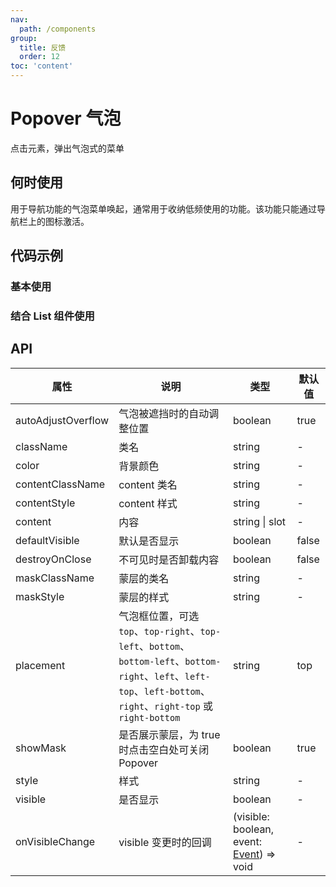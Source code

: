 ```yaml
---
nav:
  path: /components
group:
  title: 反馈
  order: 12
toc: 'content'
---
```


# Popover 气泡

<!-- <code src="../../docs/components/compatibility.tsx" inline="true"></code> -->
点击元素，弹出气泡式的菜单

## 何时使用

用于导航功能的气泡菜单唤起，通常用于收纳低频使用的功能。该功能只能通过导航栏上的图标激活。

## 代码示例

### 基本使用

<code src='../../demo/pages/Popover/index' noChangeButton></code>

### 结合 List 组件使用

<!-- <code src='pages/PopoverList/index' noChangeButton></code> -->

## API

| 属性                | 说明                                                | 类型                                                                 | 默认值 |
|-------------------|---------------------------------------------------|--------------------------------------------------------------------|------|
| autoAdjustOverflow | 气泡被遮挡时的自动调整位置                                    | boolean                                                            | true |
| className          | 类名                                               | string                                                            | -    |
| color              | 背景颜色                                              | string                                                            | -    |
| contentClassName   | content 类名                                        | string                                                            | -    |
| contentStyle       | content 样式                                         | string                                                            | -    |
| content            | 内容                                               | string \| slot                                                   | -    |
| defaultVisible     | 默认是否显示                                            | boolean                                                           | false|
| destroyOnClose     | 不可见时是否卸载内容                                        | boolean                                                           | false|
| maskClassName      | 蒙层的类名                                            | string                                                            | -    |
| maskStyle          | 蒙层的样式                                            | string                                                            | -    |
| placement          | 气泡框位置，可选 `top`、`top-right`、`top-left`、`bottom`、`bottom-left`、`bottom-right`、`left`、`left-top`、`left-bottom`、`right`、`right-top` 或 `right-bottom` | string                                                            | top  |
| showMask           | 是否展示蒙层，为 true 时点击空白处可关闭 Popover                  | boolean                                                           | true |
| style              | 样式                                               | string                                                            | -    |
| visible            | 是否显示                                             | boolean                                                           | -    |
| onVisibleChange    | visible 变更时的回调                                     | (visible: boolean, event: [Event](https://opendocs.alipay.com/mini/framework/event-object)) => void | -    |
